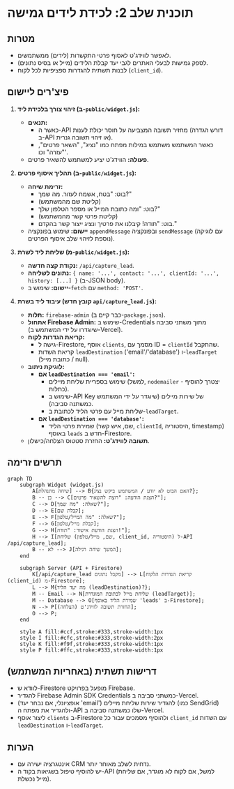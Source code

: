 # תוכנית שלב 2: לכידת לידים גמישה

## מטרות

*   לאפשר לווידג'ט לאסוף פרטי התקשרות (לידים) ממשתמשים.
*   לספק גמישות לבעלי האתרים לגבי יעד קבלת הלידים (מייל או בסיס נתונים).
*   לבנות תשתית להגדרות ספציפיות לכל לקוח (`client_id`).

## פיצ'רים ליישום

1.  **זיהוי צורך בלכידת ליד (ב-`public/widget.js`):**
    *   **תנאים:**
        *   כאשר ה-API מחזיר תשובה המצביעה על חוסר יכולת לענות (דורש הגדרה ב-API או זיהוי תשובה גנרית).
        *   כאשר המשתמש משתמש במילות מפתח כמו "נציג", "השאר פרטים", "עזרה" וכו'.
    *   **פעולה:** הווידג'ט יציע למשתמש להשאיר פרטים.

2.  **תהליך איסוף פרטים (ב-`public/widget.js`):**
    *   **זרימת שיחה:**
        *   בוט: "בטח, אשמח לעזור. מה שמך?"
        *   (קליטת שם מהמשתמש)
        *   בוט: "ומה כתובת המייל או מספר הטלפון שלך?"
        *   (קליטת פרטי קשר מהמשתמש)
        *   בוט: "תודה! קיבלנו את פרטיך ונציג ייצור קשר בהקדם."
    *   **יישום:** שימוש בפונקציה `appendMessage` ובפונקציה `sendMessage` (עם לוגיקה נוספת לזיהוי שלב איסוף הפרטים).

3.  **שליחת ליד לשרת (מ-`public/widget.js`):**
    *   **נקודת קצה חדשה:** `/api/capture_lead`.
    *   **נתונים לשליחה:** `{ name: '...', contact: '...', clientId: '...', history: [...] }` (ב-JSON body).
    *   **יישום:** שימוש ב-`fetch` עם `method: 'POST'`.

4.  **עיבוד ליד בשרת (קובץ חדש `api/capture_lead.js`):**
    *   **תלות:** `firebase-admin` (כבר קיים ב-`package.json`).
    *   **אתחול Firebase Admin:** שימוש ב-Credentials מתוך משתני סביבה (שיוגדרו על ידי המשתמש ב-Vercel).
    *   **קריאת הגדרות לקוח:**
        *   גישה ל-Firestore, אוסף `clients`, מסמך עם ID = `clientId` שהתקבל.
        *   קריאת השדות `leadDestination` ('email'/'database') ו-`leadTarget` (כתובת מייל / null).
    *   **לוגיקת ניתוב:**
        *   **אם `leadDestination === 'email'`:**
            *   שימוש בספריית שליחת מיילים (למשל, `nodemailer` - יצטרך להוסיף כתלות).
            *   שימוש ב-API Key של שירות מיילים (שיוגדר על ידי המשתמש כמשתנה סביבה).
            *   שליחת מייל עם פרטי הליד לכתובת ב-`leadTarget`.
        *   **אם `leadDestination === 'database'`:**
            *   שמירת פרטי הליד (שם, איש קשר, `clientId`, היסטוריה, timestamp) באוסף `leads` חדש ב-Firestore.
    *   **תשובה לווידג'ט:** החזרת סטטוס הצלחה/כישלון.

## תרשים זרימה

```mermaid
graph TD
    subgraph Widget (widget.js)
        A[שיחה מתנהלת] --> B{האם הבוט לא יודע / המשתמש ביקש נציג?};
        B -- כן --> C[הצגת הודעה: "רוצה להשאיר פרטים?"];
        C --> D[שאלה: "מה שמך?"];
        D --> E[קבלת שם];
        E --> F[שאלה: "מה המייל/טלפון?"];
        F --> G[קבלת מייל/טלפון];
        G --> H[הצגת הודעת אישור: "תודה!"];
        H --> I[שליחת (שם, מייל/טלפון, client_id, היסטוריה) ל-API /api/capture_lead];
        B -- לא --> J[המשך שיחה רגילה];
    end

    subgraph Server (API + Firestore)
        K[/api/capture_lead מקבל נתונים] --> L[קריאת הגדרות הלקוח (client_id) מ-Firestore];
        L --> M{מה יעד הליד (leadDestination)?};
        M -- Email --> N[שליחת מייל לכתובת המוגדרת (leadTarget)];
        M -- Database --> O[שמירת הליד באוסף 'leads' ב-Firestore];
        N --> P[החזרת תשובה לווידג'ט (הצלחה)];
        O --> P;
    end

    style A fill:#ccf,stroke:#333,stroke-width:1px
    style I fill:#cfc,stroke:#333,stroke-width:2px
    style K fill:#f9f,stroke:#333,stroke-width:1px
    style P fill:#ffc,stroke:#333,stroke-width:1px
```

## דרישות תשתית (באחריות המשתמש)

*   לוודא ש-Firestore מופעל בפרויקט Firebase.
*   להגדיר Firebase Admin SDK Credentials כמשתני סביבה ב-Vercel.
*   (אופציונלי, אם נבחר יעד 'email') להגדיר שירות שליחת מיילים (כמו SendGrid) ולהגדיר את מפתח ה-API שלו כמשתנה סביבה ב-Vercel.
*   ליצור אוסף `clients` ב-Firestore ולהוסיף מסמכים עבור כל `client_id` עם השדות `leadDestination` ו-`leadTarget`.

## הערות

*   אינטגרציה ישירה עם CRM נדחית לשלב מאוחר יותר.
*   יש להוסיף טיפול בשגיאות בקוד ה-API (למשל, אם לקוח לא מוגדר, אם שליחת מייל נכשלת).